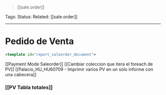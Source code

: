 > [[sale.order]]

Tags: 
Status: 
Related: [[sale.order]]

___

# Pedido de Venta

```xml
<template id="report_saleorder_document">
```

[[Payment Mode Saleorder]]
[[Cambiar coleccion que itera el foreach de PV]]
[[Palacio_HU_HU60709 - Imprimir varios PV en un solo informe con una cabecera]]
### [[PV Tabla totales]]